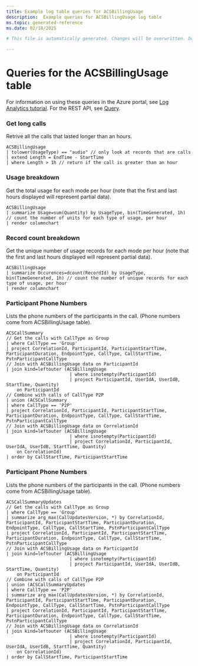 ```yaml
---
title: Example log table queries for ACSBillingUsage
description:  Example queries for ACSBillingUsage log table
ms.topic: generated-reference
ms.date: 02/18/2025

# This file is automatically generated. Changes will be overwritten. Do not change this file directly. 

---
```


# Queries for the ACSBillingUsage table

For information on using these queries in the Azure portal, see [Log Analytics tutorial](/azure/azure-monitor/logs/log-analytics-tutorial). For the REST API, see [Query](/rest/api/loganalytics/query).


### Get long calls  


Retrive all the calls that lasted longer than an hours.  

```query
ACSBillingUsage
| tolower(UsageType) == "audio" // only look at records that are calls
| extend Length = EndTime - StartTime
| where Length > 1h // return if the call is greater than an hour
```



### Usage breakdown  


Get the total usage for each mode per hour (note that the first and last hours displayed will represent partial data).  

```query
ACSBillingUsage
| summarize Usage=sum(Quantity) by UsageType, bin(TimeGenerated, 1h) // count the number of units for each type of usage, per hour
| render columnchart
```



### Record count breakdown  


Get the unique number of usage records for each mode per hour (note that the first and last hours displayed will represent partial data).  

```query
ACSBillingUsage
| summarize Occurences=dcount(RecordId) by UsageType, bin(TimeGenerated, 1h) // count the number of unique records for each type of usage, per hour
| render columnchart
```



### Participant Phone Numbers  


Lists the phone numbers of the participants in the call. (Phone numbers come from ACSBillingUsage table).  

```query
ACSCallSummary
// Get the calls with CallType as Group
| where CallType == 'Group'
| project CorrelationId, ParticipantId, ParticipantStartTime, ParticipantDuration, EndpointType, CallType, CallStartTime, PstnParticipantCallType
// Join with ACSBillingUsage data on ParticipantId
| join kind=leftouter (ACSBillingUsage
                        | where isnotempty(ParticipantId)
                        | project ParticipantId, UserIdA, UserIdB, StartTime, Quantity)
    on ParticipantId
// Combine with calls of CallType P2P
| union (ACSCallSummary
| where CallType == 'P2P'
| project CorrelationId, ParticipantId, ParticipantStartTime, ParticipantDuration, EndpointType, CallType, CallStartTime, PstnParticipantCallType
// Join with ACSBillingUsage data on CorrelationId
| join kind=leftouter (ACSBillingUsage
                        | where isnotempty(ParticipantId)
                        | project CorrelationId, ParticipantId, UserIdA, UserIdB, StartTime, Quantity)
    on CorrelationId)
| order by CallStartTime, ParticipantStartTime
```



### Participant Phone Numbers  


Lists the phone numbers of the participants in the call. (Phone numbers come from ACSBillingUsage table).  

```query
ACSCallSummaryUpdates
// Get the calls with CallType as Group
| where CallType == 'Group'
| summarize arg_max(CallUpdatesVersion, *) by CorrelationId, ParticipantId, ParticipantStartTime, ParticipantDuration, EndpointType, CallType, CallStartTime, PstnParticipantCallType
| project CorrelationId, ParticipantId, ParticipantStartTime, ParticipantDuration, EndpointType, CallType, CallStartTime, PstnParticipantCallType
// Join with ACSBillingUsage data on ParticipantId
| join kind=leftouter (ACSBillingUsage
                        | where isnotempty(ParticipantId)
                        | project ParticipantId, UserIdA, UserIdB, StartTime, Quantity)
    on ParticipantId
// Combine with calls of CallType P2P
| union (ACSCallSummaryUpdates
| where CallType == 'P2P'
| summarize arg_max(CallUpdatesVersion, *) by CorrelationId, ParticipantId, ParticipantStartTime, ParticipantDuration, EndpointType, CallType, CallStartTime, PstnParticipantCallType
| project CorrelationId, ParticipantId, ParticipantStartTime, ParticipantDuration, EndpointType, CallType, CallStartTime, PstnParticipantCallType
// Join with ACSBillingUsage data on CorrelationId
| join kind=leftouter (ACSBillingUsage
                        | where isnotempty(ParticipantId)
                        | project CorrelationId, ParticipantId, UserIdA, UserIdB, StartTime, Quantity)
    on CorrelationId)
| order by CallStartTime, ParticipantStartTime
```

